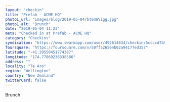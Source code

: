 ```yaml
---
layout: "checkin"
title: "Prefab - ACME HQ"
photo1_url: "images/blog/2019-05-04/bt6mWVigg.jpg"
photo1_alt: "Brunch"
date: "2019-05-04 11:23"
meta: "Checked in at Prefab - ACME HQ"
category: "Checkins"
syndication: "https://www.swarmapp.com/user/492614834/checkin/5ccccd7b911fc4002cb5c615"
foursquare: "https://foursquare.com/v/50ff5265e4b02a94177ed357"
latitude: "-41.29550451774387"
longitude: "174.77869236338586"
address: ""
locality: "Te Aro"
region: "Wellington"
country: "New Zealand"
twitterCard: false
---
```

Brunch
